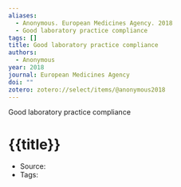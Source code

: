```yaml
---
aliases:
  - Anonymous. European Medicines Agency. 2018
  - Good laboratory practice compliance
tags: []
title: Good laboratory practice compliance
authors:
  - Anonymous
year: 2018
journal: European Medicines Agency
doi: ""
zotero: zotero://select/items/@anonymous2018
---
```

<!-- START_ABSTRACT -->
Good laboratory practice compliance
<!-- END_ABSTRACT -->

<!-- START_TEMPLATE -->
# {{title}}

- Source:
- Tags: 
<!-- END_TEMPLATE -->